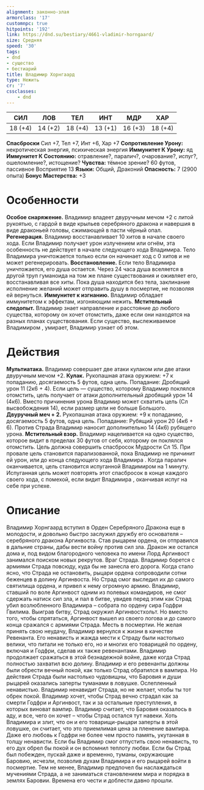 ```yaml
---
alignment: законно-злая
armorclass: '17'
customnpc: true
hitpoints: '192'
link: https://dnd.su/bestiary/4661-vladimir-horngaard/
size: Средняя
speed: '30'
tags:
- dnd
- существо
- бестиарий
title: Владимир Хорнгаард
type: Нежить
cr: '7'
cssclasses:
    - dnd
---
```



| СИЛ | ЛОВ | ТЕЛ | ИНТ | МДР | ХАР |
|---|---|---|---|---|---|
| 18 (+4) | 14 (+2) | 18 (+4) | 13 (+1) | 16 (+3) | 18 (+4) |
**Спасброски** Сил +7, Тел +7, Инт +6, Хар +7
**Сопротивление Урону:** некротическая энергия, психическая энергия
**Иммунитет К Урону:** яд
**Иммунитет К Состоянию:** отравление?, паралич?, очарование?, испуг?, ошеломление?, истощение?
**Чувства:** тёмное зрение? 60 футов, пассивное Восприятие 13
**Языки:** Общий, Драконий
**Опасность:** 7 (2900 опыта)
**Бонус Мастерства:** +3


# Особенности
**Особое снаряжение.** Владимир владеет двуручным мечом +2 с литой рукоятью, с гардой в виде крыльев серебряного дракона и навершия в виде драконьей головы, сжимающей в пасти чёрный опал.
**Регенерация.** Владимир восстанавливает 10 хитов в начале своего хода. Если Владимир получает урон излучением или огнём, эта особенность не действует в начале следующего хода Владимира. Тело Владимира уничтожается только если он начинает ход с 0 хитов и не может регенерировать.
**Восстановление.** Если тело Владимира уничтожается, его душа остается. Через 24 часа душа вселяется в другой труп гуманоида на том же плане существования и оживляет его, восстанавливая все хиты. Пока душа находится без тела, заклинание исполнение желаний может отправить душу в посмертие, не позволяя ей вернуться.
**Иммунитет к изгнанию.** Владимир обладает иммунитетом к эффектам, изгоняющим нежить.
**Мстительный следопыт.** Владимир знает направление и расстояние до любого существа, которому он хочет отомстить, даже если они находятся на разных планах существования. Если существо, выслеживаемое Владимиром , умирает, Владимир узнает об этом.


# Действия
**Мультиатака.** Владимир совершает две атаки кулаком или две атаки двуручным мечом +2.
**Кулак.** Рукопашная атака оружием: +7 к попаданию, досягаемость 5 футов, одна цель. Попадание: Дробящий урон 11 (2к6 + 4). Если цель — существо, которому Владимир поклялся отомстить, цель получает от атаки дополнительный дробящий урон 14 (4к6). Вместо причинения урона Владимир может схватить цель (Сл высвобождения 14), если размер цели не больше Большого.
**Двуручный меч + 2.** Рукопашная атака оружием: +9 к попаданию, досягаемость 5 футов, одна цель. Попадание: Рубящий урон 20 (4к6 + 6). Против Страда Владимир наносит дополнительно 14 (4к6) рубящего урона.
**Мстительный взор.** Владимир нацеливается на одно существо, которое видит в пределах 30 футов от себя, которому он поклялся отомстить. Цель должна совершить спасбросок Мудрости Сл 15. При провале цель становится парализованной, пока Владимир не причинит ей урон, или до конца следующего хода Владимира . Когда паралич оканчивается, цель становится испуганной Владимиром на 1 минуту. Испуганная цель может повторять этот спасбросок в конце каждого своего хода, с помехой, если видит Владимира , оканчивая испуг на себе при успехе.


# Описание
Владимир Хорнгаард вступил в Орден Серебряного Дракона еще в молодости, и довольно быстро заслужил дружбу его основателя – серебряного дракона Аргинвоста. Став рыцарем ордена, он отправился в дальние страны, дабы вести войну против сил зла. Дракон же остался дома и, под видом благородного человека по имени Лорд Аргинвост занимался поиском новых рекрутов. Враг Страда. Владимир борется c армиями Страда повсюду, куда бы не занесла его дорога. Когда стало ясно, что Страда не остановить, рыцари ордена сопроводили сотни беженцев в долину Аргинвоста. Но Страд смог выследил их до самого святилища ордена, и привел к нему огромную армию. Владимир, ставший по воле Аргинвост одним из полевых командиров, не смог сдержать натиск сил зла, и пал в битве, увидев перед этим как Страд убил возлюбленного Владимира – собрата по ордену сира Годфри Гвилима. Выиграв битву, Страд окружил Аргинвостхольт. Но вместо того, чтобы спрятаться, Аргинвост вышел из своего логова и до самого конца сражался с армиями Страда. Месть в посмертии. Не желая принять свою неудачу, Владимир вернулся к жизни в качестве Ревенанта. Его ненависть и жажда мести к Страду были настолько велики, что питали не только его, но и многих его товарищей по ордену, включая и Годфри, сделав их также ревенантами. Владимир продолжает сражаться в этой безнадежной войне, даже когда Страд полностью захватил всю долину. Владимир и его ревенанты должны были обрести вечный покой, как только Страд обратился в вампира. Но действия Страда были настолько чудовищны, что Баровия и души рыцарей оказались заперты туманами в ловушке. Ослепленный ненавистью. Владимир ненавидит Страда, но не желает, чтобы ты тот обрек покой. Владимир хочет, чтобы Страд вечно страдал как за смерти Годфри и Аргинвост, так и за остальные преступления, в которых виноват вампир. Владимир считает, что Баровия оказалось в аду, и все, чего он хочет – чтобы Страд остался тут навеки. Хоть Владимира и злит, что он и его товарищи-рыцари заперты в этой ловушке, он считает, что это приемлимая цена за пленение вампира. Даже его любовь к Годфри не более чем просто память, укутанная в толщу ненависти. Если бы Владимир смог отпустить свою ненависть, то его дух обрел бы покой и он вспомнил теплоту любви. Если бы Страд был побежден, пускай даже и временно, туманы, окружающие Баровию, исчезли, позволив духам Владимира и его рыцарей войти в посмертие. Тем не менее, Владимир предпочел бы наслаждаться мучениями Страда, а не заниматься становлением мира и порядка в землях Баровии. Времена его чести и доблести давно прошли.